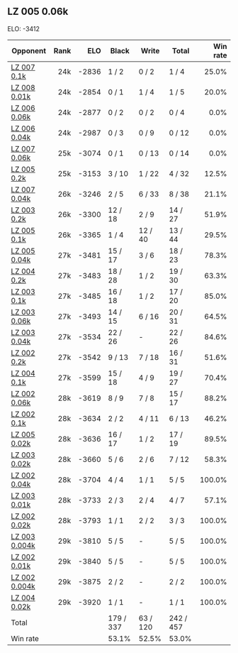 ## LZ 005 0.06k ##

ELO: -3412

Opponent | Rank | ELO | Black | Write | Total | Win rate
---------|-----:|----:|-------|-------|-------|-------:
[LZ 007 0.1k](LZ%20007%200.1k.md) | 24k | -2836 | 1 / 2 | 0 / 2 | 1 / 4 | 25.0%
[LZ 008 0.01k](LZ%20008%200.01k.md) | 24k | -2854 | 0 / 1 | 1 / 4 | 1 / 5 | 20.0%
[LZ 006 0.06k](LZ%20006%200.06k.md) | 24k | -2877 | 0 / 2 | 0 / 2 | 0 / 4 | 0.0%
[LZ 006 0.04k](LZ%20006%200.04k.md) | 24k | -2987 | 0 / 3 | 0 / 9 | 0 / 12 | 0.0%
[LZ 007 0.06k](LZ%20007%200.06k.md) | 25k | -3074 | 0 / 1 | 0 / 13 | 0 / 14 | 0.0%
[LZ 005 0.2k](LZ%20005%200.2k.md) | 25k | -3153 | 3 / 10 | 1 / 22 | 4 / 32 | 12.5%
[LZ 007 0.04k](LZ%20007%200.04k.md) | 26k | -3246 | 2 / 5 | 6 / 33 | 8 / 38 | 21.1%
[LZ 003 0.2k](LZ%20003%200.2k.md) | 26k | -3300 | 12 / 18 | 2 / 9 | 14 / 27 | 51.9%
[LZ 005 0.1k](LZ%20005%200.1k.md) | 26k | -3365 | 1 / 4 | 12 / 40 | 13 / 44 | 29.5%
[LZ 005 0.04k](LZ%20005%200.04k.md) | 27k | -3481 | 15 / 17 | 3 / 6 | 18 / 23 | 78.3%
[LZ 004 0.2k](LZ%20004%200.2k.md) | 27k | -3483 | 18 / 28 | 1 / 2 | 19 / 30 | 63.3%
[LZ 003 0.1k](LZ%20003%200.1k.md) | 27k | -3485 | 16 / 18 | 1 / 2 | 17 / 20 | 85.0%
[LZ 003 0.06k](LZ%20003%200.06k.md) | 27k | -3493 | 14 / 15 | 6 / 16 | 20 / 31 | 64.5%
[LZ 003 0.04k](LZ%20003%200.04k.md) | 27k | -3534 | 22 / 26 | - | 22 / 26 | 84.6%
[LZ 002 0.2k](LZ%20002%200.2k.md) | 27k | -3542 | 9 / 13 | 7 / 18 | 16 / 31 | 51.6%
[LZ 004 0.1k](LZ%20004%200.1k.md) | 27k | -3599 | 15 / 18 | 4 / 9 | 19 / 27 | 70.4%
[LZ 002 0.06k](LZ%20002%200.06k.md) | 28k | -3619 | 8 / 9 | 7 / 8 | 15 / 17 | 88.2%
[LZ 002 0.1k](LZ%20002%200.1k.md) | 28k | -3634 | 2 / 2 | 4 / 11 | 6 / 13 | 46.2%
[LZ 005 0.02k](LZ%20005%200.02k.md) | 28k | -3636 | 16 / 17 | 1 / 2 | 17 / 19 | 89.5%
[LZ 003 0.02k](LZ%20003%200.02k.md) | 28k | -3660 | 5 / 6 | 2 / 6 | 7 / 12 | 58.3%
[LZ 002 0.04k](LZ%20002%200.04k.md) | 28k | -3704 | 4 / 4 | 1 / 1 | 5 / 5 | 100.0%
[LZ 003 0.01k](LZ%20003%200.01k.md) | 28k | -3733 | 2 / 3 | 2 / 4 | 4 / 7 | 57.1%
[LZ 002 0.02k](LZ%20002%200.02k.md) | 28k | -3793 | 1 / 1 | 2 / 2 | 3 / 3 | 100.0%
[LZ 003 0.004k](LZ%20003%200.004k.md) | 29k | -3810 | 5 / 5 | - | 5 / 5 | 100.0%
[LZ 002 0.01k](LZ%20002%200.01k.md) | 29k | -3840 | 5 / 5 | - | 5 / 5 | 100.0%
[LZ 002 0.004k](LZ%20002%200.004k.md) | 29k | -3875 | 2 / 2 | - | 2 / 2 | 100.0%
[LZ 004 0.02k](LZ%20004%200.02k.md) | 29k | -3920 | 1 / 1 | - | 1 / 1 | 100.0%
Total | | | 179 / 337 | 63 / 120 | 242 / 457 | 
Win rate| | | 53.1% | 52.5% | 53.0% | 
